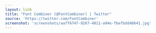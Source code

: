 ```yaml
---
layout: link
title: "Font Combiner (@FontCombiner) | Twitter"
source: 'https://twitter.com/FontCombiner'
screenshot: 'screenshots/aa7f6747-9267-4811-a94e-fbefbdd40641.jpg'
---
```


